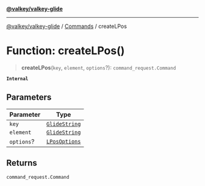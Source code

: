 [**@valkey/valkey-glide**](../../README.md)

***

[@valkey/valkey-glide](../../modules.md) / [Commands](../README.md) / createLPos

# Function: createLPos()

> **createLPos**(`key`, `element`, `options`?): `command_request.Command`

**`Internal`**

## Parameters

| Parameter | Type |
| ------ | ------ |
| `key` | [`GlideString`](../../BaseClient/type-aliases/GlideString.md) |
| `element` | [`GlideString`](../../BaseClient/type-aliases/GlideString.md) |
| `options`? | [`LPosOptions`](../interfaces/LPosOptions.md) |

## Returns

`command_request.Command`
